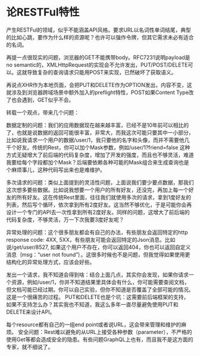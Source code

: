 # 论RESTFul特性

产生RESTFul的领域，似乎不能涵盖API风格。要求URL以名词性单词结尾，典型的比如心跳，要作为什么样的资源呢？也许可以强作令牌，但其它需求未必有适合的名词。

再提一点很现实的问题，浏览器的GET不能携带body。RFC7231说明payload是no semantic的，XMLHttpRequest的实现会不允许发出，PUT/POST/DELETE可以。这就导致复杂的查询请求只能用POST来实现，已然破坏了获取语义。

再说点XHR作为本地页面，会把PUT和DELETE作为OPTION发出，内容不变，这就涉及到浏览器跨域场景中额外加入的preflight特性，POST如果Content Type改了也会遇到，GET似乎不会。

转载一个观点，带来几个问题：

数据定制的问题：我们的应用数据现在越来越丰富，已经不是10年前可以相比的了，也就是说数据的返回可能很丰富，非常大，而我这次可能只要其中一小部分，比如说我请求一个用户的数据/user/1，我只要他的名字和头像，而并不需要他几千个好友。传统的Rest，你可以加个Mask参数，例如/user/1?friend=false 这种方式无疑增大了前后端的代码复杂度，增加了开发的强度，而且也不够灵活，难道我要给每个字段都加个Mask？后端要依赖各种可能的Mask组合来生成查询也是个麻烦事儿，这种代码写出来也是难维护。

多次请求的问题：类似上面提到的灵活性问题，上面说我们要少要点数据，那我们这次想多要些数据。比如说我想要一个用户的所有好友，还没完，再加上每一个好友的所有好友。这在传统Rest里面，往往我们就使用多次的请求，拿到1度好友的列表，然后写个循环，依次拿到所有2度好友。这当然不够优化，于是可能你会再设计一个专门的API去一次性拿到所有2度好友。同样的问题，这增大了前后端的代码复杂度，不够灵活，万一下次我要3度好友呢？

异常处理的问题：这个很多朋友都会有自己的办法，有些朋友会返回特定的http response code: 4XX, 5XX，有些朋友可能会返回特定的Json消息。比如说/get/user/8527, 如果这个用户不存在，你可以返回404，你也可以返回自定义消息｛msg：“user not found”｝。这很多时候也不是问题，但我觉得如果使用更结构化的异常处理方式，应该会好些。

发出一个请求，我不知道会得到啥：结合上面几点，其实你会发现，如果你请求一个资源，例如/user/1，你并不知道结果里具体会有什么，你可能需要查阅文档，但文档可能已经过期。你可以自己实验，但你不知道是否覆盖了全部可能的情况。这是一个很痛苦的过程。
PUT和DELETE也是个坑：这需要前后端框架的支持，如果不支持怎么办？其实我也不知道，我这么多年一直尽量避免使用PUT和DELETE来设计API。

每个resource都有自己的一组end point或者说URL，这会带来管理和维护的麻烦。
安全问题：Rest难以避免的从URL上接受各种参数（parameter），不严格的使用Get等都会造成安全的隐患。有些问题GraphQL上也有，而且我不是这方面的专家，就不细说了。